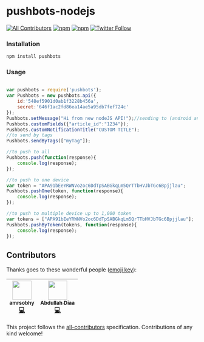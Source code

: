 # pushbots-nodejs
[![All Contributors](https://img.shields.io/badge/all_contributors-2-orange.svg?style=flat-square)](#contributors)
[![npm](https://img.shields.io/npm/dt/pushbots.svg)](https://www.npmjs.com/package/pushbots)
[![npm](https://img.shields.io/npm/v/pushbots.svg)](https://www.npmjs.com/package/pushbots)
[![Twitter Follow](https://img.shields.io/twitter/follow/pushbots.svg?style=social&label=Follow&style=plastic)](https://twitter.com/pushbots)

### Installation
```bash
npm install pushbots
```

### Usage

```javascript

var pushbots = require('pushbots');
var Pushbots = new pushbots.api({
	id:'548ef5901d0ab1f3228b456a',
	secret:'646f1ac2fd86ea14ae5a95db7fef724c'
});
Pushbots.setMessage("Hi from new nodeJS API!");//sending to (android and ios) platforms by default add optional paramater "0" for iOS, "1" for Android and "2" for Chrome.
Pushbots.customFields({"article_id":"1234"});
Pushbots.customNotificationTitle("CUSTOM TITLE");
//to send by tags
Pushbots.sendByTags(["myTag"]);

//to push to all
Pushbots.push(function(response){
	console.log(response);
});

//to push to one device 
var token = "APA91bEeYRWNVo2oc6DdTpSABGkqLm5QrTTbHVJbTGc6Bpjjlau";
Pushbots.pushOne(token, function(response){
    console.log(response);
});

//to push to multiple device up to 1,000 token
var tokens = ["APA91bEeYRWNVo2oc6DdTpSABGkqLm5QrTTbHVJbTGc6Bpjjlau"];
Pushbots.pushByToken(tokens, function(response){
    console.log(response);
});
```

## Contributors

Thanks goes to these wonderful people ([emoji key](https://github.com/kentcdodds/all-contributors#emoji-key)):

<!-- ALL-CONTRIBUTORS-LIST:START - Do not remove or modify this section -->
| [<img src="https://avatars0.githubusercontent.com/u/6784122?v=4" width="50px;"/><br /><sub><b>amrsobhy</b></sub>](http://amrsobhy.com)<br />[💻](https://github.com/PushBots/pushbots-nodejs/commits?author=amrsobhy "Code") | [<img src="https://avatars2.githubusercontent.com/u/733794?v=4" width="50px;"/><br /><sub><b>Abdullah Diaa</b></sub>](https://abdullahdiaa.com)<br />[💻](https://github.com/PushBots/pushbots-nodejs/commits?author=AbdullahDiaa "Code") |
| :---: | :---: |
<!-- ALL-CONTRIBUTORS-LIST:END -->

This project follows the [all-contributors](https://github.com/kentcdodds/all-contributors) specification. Contributions of any kind welcome!
